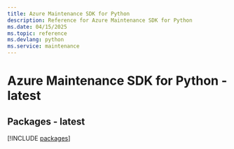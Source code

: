 ```yaml
---
title: Azure Maintenance SDK for Python
description: Reference for Azure Maintenance SDK for Python
ms.date: 04/15/2025
ms.topic: reference
ms.devlang: python
ms.service: maintenance
---
```

# Azure Maintenance SDK for Python - latest
## Packages - latest
[!INCLUDE [packages](maintenance-index.md)]